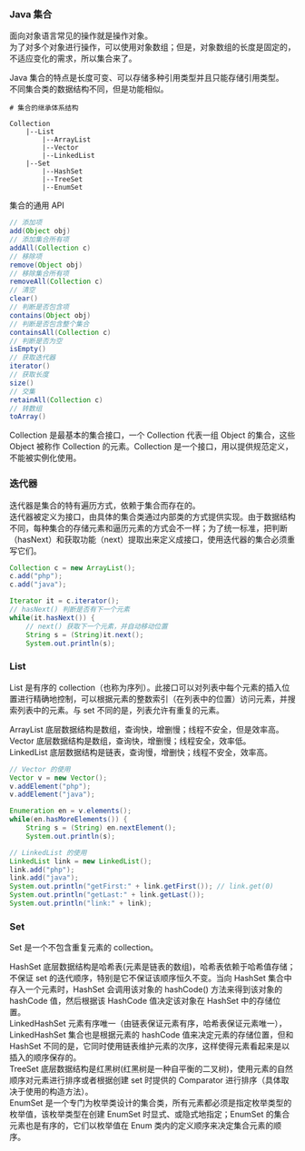 
### Java 集合
面向对象语言常见的操作就是操作对象。  
为了对多个对象进行操作，可以使用对象数组；但是，对象数组的长度是固定的，不适应变化的需求，所以集合来了。  

Java 集合的特点是长度可变、可以存储多种引用类型并且只能存储引用类型。  
不同集合类的数据结构不同，但是功能相似。  
```
# 集合的继承体系结构

Collection
	|--List
		|--ArrayList
		|--Vector
		|--LinkedList
	|--Set
		|--HashSet
		|--TreeSet
		|--EnumSet
```

集合的通用 API
```java
// 添加项 
add(Object obj)
// 添加集合所有项
addAll(Collection c)
// 移除项
remove(Object obj)
// 移除集合所有项
removeAll(Collection c)
// 清空
clear()
// 判断是否包含项
contains(Object obj)
// 判断是否包含整个集合
containsAll(Collection c)
// 判断是否为空
isEmpty()
// 获取迭代器
iterator()
// 获取长度
size()
// 交集
retainAll(Collection c)
// 转数组
toArray()
```

Collection 是最基本的集合接口，一个 Collection 代表一组 Object 的集合，这些 Object 被称作 Collection 的元素。Collection 是一个接口，用以提供规范定义，不能被实例化使用。

### 迭代器
迭代器是集合的特有遍历方式，依赖于集合而存在的。  
迭代器被定义为接口，由具体的集合类通过内部类的方式提供实现。由于数据结构不同，每种集合的存储元素和逼历元素的方式会不一样；为了统一标准，把判断（hasNext）和获取功能（next）提取出来定义成接口，使用迭代器的集合必须重写它们。  

```java
Collection c = new ArrayList();
c.add("php");
c.add("java");

Iterator it = c.iterator();
// hasNext() 判断是否有下一个元素
while(it.hasNext()) {
	// next() 获取下一个元素，并自动移动位置
	String s = (String)it.next();
	System.out.println(s);
```

### List
List 是有序的 collection（也称为序列）。此接口可以对列表中每个元素的插入位置进行精确地控制，可以根据元素的整数索引（在列表中的位置）访问元素，并搜索列表中的元素。与 set 不同的是，列表允许有重复的元素。  

ArrayList 底层数据结构是数组，查询快，增删慢；线程不安全，但是效率高。  
Vector 底层数据结构是数组，查询快，增删慢；线程安全，效率低。  
LinkedList 底层数据结构是链表，查询慢，增删快；线程不安全，效率高。  
```java
// Vector 的使用
Vector v = new Vector();
v.addElement("php");
v.addElement("java");

Enumeration en = v.elements();
while(en.hasMoreElements()) {
	String s = (String) en.nextElement();
	System.out.println(s);

// LinkedList 的使用
LinkedList link = new LinkedList();
link.add("php");
link.add("java");
System.out.println("getFirst:" + link.getFirst()); // link.get(0)
System.out.println("getLast:" + link.getLast());
System.out.println("link:" + link);
```

### Set
Set 是一个不包含重复元素的 collection。  

HashSet 底层数据结构是哈希表(元素是链表的数组)，哈希表依赖于哈希值存储；不保证 set 的迭代顺序，特别是它不保证该顺序恒久不变。当向 HashSet 集合中存入一个元素时，HashSet 会调用该对象的 hashCode() 方法来得到该对象的 hashCode 值，然后根据该 HashCode 值决定该对象在 HashSet 中的存储位置。   
LinkedHashSet 元素有序唯一（由链表保证元素有序，哈希表保证元素唯一），LinkedHashSet 集合也是根据元素的 hashCode 值来决定元素的存储位置，但和 HashSet 不同的是，它同时使用链表维护元素的次序，这样使得元素看起来是以插入的顺序保存的。  
TreeSet 底层数据结构是红黑树(红黑树是一种自平衡的二叉树)，使用元素的自然顺序对元素进行排序或者根据创建 set 时提供的 Comparator 进行排序（具体取决于使用的构造方法）。  
EnumSet 是一个专门为枚举类设计的集合类，所有元素都必须是指定枚举类型的枚举值，该枚举类型在创建 EnumSet 时显式、或隐式地指定；EnumSet 的集合元素也是有序的，它们以枚举值在 Enum 类内的定义顺序来决定集合元素的顺序。  

